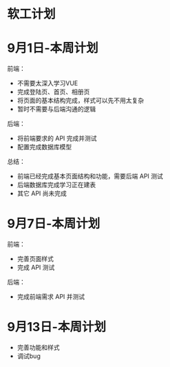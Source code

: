 # 软工计划

# 9月1日-本周计划

前端：

* 不需要太深入学习VUE
* 完成登陆页、首页、相册页
* 将页面的基本结构完成，样式可以先不用太复杂
* 暂时不需要与后端沟通的逻辑

后端：

* 将前端要求的 API 完成并测试
* 配置完成数据库模型

总结：

* 前端已经完成基本页面结构和功能，需要后端 API 测试
* 后端数据库完成学习正在建表
* 其它 API 尚未完成

# 9月7日-本周计划

前端：

* 完善页面样式
* 完成 API 测试

后端：

* 完成前端需求 API 并测试

# 9月13日-本周计划

* 完善功能和样式
* 调试bug